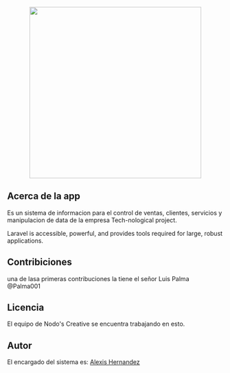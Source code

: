 <p align="center"><img src="https://res.cloudinary.com/dtfbvvkyp/image/upload/v1566331377/laravel-logolockup-cmyk-red.svg" width="400"></p>

## Acerca de la app

Es un sistema de informacion para el control de ventas, clientes, servicios y manipulacion de data de la empresa Tech-nological project.


Laravel is accessible, powerful, and provides tools required for large, robust applications.

## Contribiciones

una de lasa primeras contribuciones la tiene el señor Luis Palma @Palma001

## Licencia

El equipo de Nodo's Creative se encuentra trabajando en esto.

## Autor

El encargado del sistema es: <a href="http://alexisrhc.com.ve">Alexis Hernandez</a>